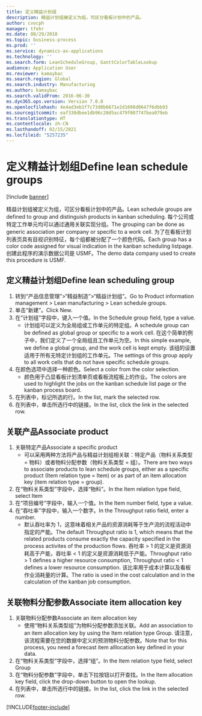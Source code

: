 ```yaml
---
title: 定义精益计划组
description: 精益计划组被定义为组，可区分看板计划中的产品。
author: cvocph
manager: tfehr
ms.date: 08/29/2018
ms.topic: business-process
ms.prod: ''
ms.service: dynamics-ax-applications
ms.technology: ''
ms.search.form: LeanScheduleGroup, GanttColorTableLookup
audience: Application User
ms.reviewer: kamaybac
ms.search.region: Global
ms.search.industry: Manufacturing
ms.author: kamaybac
ms.search.validFrom: 2016-06-30
ms.dyn365.ops.version: Version 7.0.0
ms.openlocfilehash: 4e4ad3eb1f7c73d0b6671e2d1698d0647f6dbb93
ms.sourcegitcommit: eaf330dbee1db96c20d5ac479f007747bea079eb
ms.translationtype: HT
ms.contentlocale: zh-CN
ms.lasthandoff: 02/15/2021
ms.locfileid: "5257235"
---
```

# <a name="define-lean-schedule-groups"></a><span data-ttu-id="f51ff-103">定义精益计划组</span><span class="sxs-lookup"><span data-stu-id="f51ff-103">Define lean schedule groups</span></span>

[!include [banner](../../includes/banner.md)]

<span data-ttu-id="f51ff-104">精益计划组被定义为组，可区分看板计划中的产品。</span><span class="sxs-lookup"><span data-stu-id="f51ff-104">Lean schedule groups are defined to group and distinguish products in kanban scheduling.</span></span> <span data-ttu-id="f51ff-105">每个公司或特定工作单元均可以通过通用关联实现分组。</span><span class="sxs-lookup"><span data-stu-id="f51ff-105">The grouping can be done as generic association per company or specific to a work cell.</span></span> <span data-ttu-id="f51ff-106">为了在看板计划列表页具有目视识别特征，每个组都被分配了一个颜色代码。</span><span class="sxs-lookup"><span data-stu-id="f51ff-106">Each group has a color code assigned for visual indication in the kanban scheduling listpage.</span></span> <span data-ttu-id="f51ff-107">创建此程序的演示数据公司是 USMF。</span><span class="sxs-lookup"><span data-stu-id="f51ff-107">The demo data company used to create this procedure is USMF.</span></span>


## <a name="define-lean-scheduling-group"></a><span data-ttu-id="f51ff-108">定义精益计划组</span><span class="sxs-lookup"><span data-stu-id="f51ff-108">Define lean scheduling group</span></span>
1. <span data-ttu-id="f51ff-109">转到“产品信息管理”>“精益制造”>“精益计划组”。</span><span class="sxs-lookup"><span data-stu-id="f51ff-109">Go to Product information management > Lean manufacturing > Lean schedule groups.</span></span>
2. <span data-ttu-id="f51ff-110">单击“新建”。</span><span class="sxs-lookup"><span data-stu-id="f51ff-110">Click New.</span></span>
3. <span data-ttu-id="f51ff-111">在“计划组”字段中，键入一个值。</span><span class="sxs-lookup"><span data-stu-id="f51ff-111">In the Schedule group field, type a value.</span></span>
    * <span data-ttu-id="f51ff-112">计划组可以定义为全局组或工作单元的特定组。</span><span class="sxs-lookup"><span data-stu-id="f51ff-112">A schedule group can be defined as global group or specific to a work cell.</span></span> <span data-ttu-id="f51ff-113">在这个简单的例子中，我们定义了一个全局组且工作单元为空。</span><span class="sxs-lookup"><span data-stu-id="f51ff-113">In this simple example, we define a global group, and the work cell is kept empty.</span></span> <span data-ttu-id="f51ff-114">该组的设置适用于所有无特定计划组的工作单元。</span><span class="sxs-lookup"><span data-stu-id="f51ff-114">The settings of this group apply to all work cells that do not have specific schedule groups.</span></span>  
4. <span data-ttu-id="f51ff-115">在颜色选项中选择一种颜色。</span><span class="sxs-lookup"><span data-stu-id="f51ff-115">Select a color from the color selection.</span></span>
    * <span data-ttu-id="f51ff-116">颜色用于凸显看板计划清单页或看板流程板上的作业。</span><span class="sxs-lookup"><span data-stu-id="f51ff-116">The colors are used to highlight the jobs on the kanban schedule list page or the kanban process board.</span></span>  
5. <span data-ttu-id="f51ff-117">在列表中，标记所选的行。</span><span class="sxs-lookup"><span data-stu-id="f51ff-117">In the list, mark the selected row.</span></span>
6. <span data-ttu-id="f51ff-118">在列表中，单击所选行中的链接。</span><span class="sxs-lookup"><span data-stu-id="f51ff-118">In the list, click the link in the selected row.</span></span>

## <a name="associate-product"></a><span data-ttu-id="f51ff-119">关联产品</span><span class="sxs-lookup"><span data-stu-id="f51ff-119">Associate product</span></span>
1. <span data-ttu-id="f51ff-120">关联特定产品</span><span class="sxs-lookup"><span data-stu-id="f51ff-120">Associate a specific product</span></span>
    * <span data-ttu-id="f51ff-121">可以采用两种方法将产品与精益计划组相关联：特定产品（物料关系类型 = 物料）或者物料分配参数（物料关系类型 = 组）。</span><span class="sxs-lookup"><span data-stu-id="f51ff-121">There are two ways to associate products to lean schedule groups, either as a specific product (Item relation type = Item) or as part of an item allocation key (item relation type = group).</span></span>    
2. <span data-ttu-id="f51ff-122">在“物料关系类型”字段中，选择“物料”。</span><span class="sxs-lookup"><span data-stu-id="f51ff-122">In the Item relation type field, select Item</span></span>
3. <span data-ttu-id="f51ff-123">在“项目编号”字段中，输入一个值。</span><span class="sxs-lookup"><span data-stu-id="f51ff-123">In the Item number field, type a value.</span></span>
4. <span data-ttu-id="f51ff-124">在“吞吐率”字段中，输入一个数字。</span><span class="sxs-lookup"><span data-stu-id="f51ff-124">In the Throughput ratio field, enter a number.</span></span>
    * <span data-ttu-id="f51ff-125">默认吞吐率为 1，这意味着相关产品的资源消耗等于生产流的流程活动中指定的产能。</span><span class="sxs-lookup"><span data-stu-id="f51ff-125">The default Throughput ratio is 1, which means that the related products consume exactly the capacity specified in the process activites of the production flows.</span></span> <span data-ttu-id="f51ff-126">吞吐率 > 1 的定义是资源消耗高于产能，吞吐率 < 1 的定义是资源消耗低于产能。</span><span class="sxs-lookup"><span data-stu-id="f51ff-126">Throughput ratio > 1 defines a higher resource consumption, Throughput ratio < 1 defines a lower resource consumption.</span></span> <span data-ttu-id="f51ff-127">该比率用于成本计算以及看板作业消耗量的计算。</span><span class="sxs-lookup"><span data-stu-id="f51ff-127">The ratio is used in the cost calculation and in the calculation of the kanban job consumption.</span></span>  

## <a name="associate-item-allocation-key"></a><span data-ttu-id="f51ff-128">关联物料分配参数</span><span class="sxs-lookup"><span data-stu-id="f51ff-128">Associate item allocation key</span></span>
1. <span data-ttu-id="f51ff-129">关联物料分配参数</span><span class="sxs-lookup"><span data-stu-id="f51ff-129">Associate an item allocation key</span></span>
    * <span data-ttu-id="f51ff-130">使用“物料关系类型组”为物料分配参数添加关联。</span><span class="sxs-lookup"><span data-stu-id="f51ff-130">Add an association to an item allocation key by using the Item relation type Group.</span></span>   <span data-ttu-id="f51ff-131"> 请注意，该流程需要在您的数据中定义的预测物料分配参数。</span><span class="sxs-lookup"><span data-stu-id="f51ff-131">Note that for this process, you need a forecast item alllocation key defined in your data.</span></span>  
2. <span data-ttu-id="f51ff-132">在“物料关系类型”字段中，选择“组”。</span><span class="sxs-lookup"><span data-stu-id="f51ff-132">In the Item relation type field, select Group</span></span>
3. <span data-ttu-id="f51ff-133">在“物料分配参数”字段中，单击下拉按钮以打开查找。</span><span class="sxs-lookup"><span data-stu-id="f51ff-133">In the Item allocation key field, click the drop-down button to open the lookup.</span></span>
4. <span data-ttu-id="f51ff-134">在列表中，单击所选行中的链接。</span><span class="sxs-lookup"><span data-stu-id="f51ff-134">In the list, click the link in the selected row.</span></span>



[!INCLUDE[footer-include](../../../includes/footer-banner.md)]
